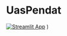 # UasPendat
[![Streamlit App](https://static.streamlit.io/badges/streamlit_badge_black_white.svg)](https://farisulhaq-uaspendat.streamlit.app)
)
